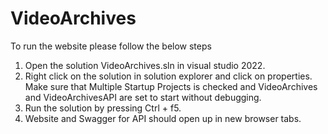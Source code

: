 # VideoArchives

To run the website please follow the below steps

1. Open the solution VideoArchives.sln in visual studio 2022.
2. Right click on the solution in solution explorer and click on properties. Make sure that Multiple Startup Projects is checked and VideoArchives and VideoArchivesAPI are set to start without debugging.
3. Run the solution by pressing Ctrl + f5.
4. Website and Swagger for API should open up in new browser tabs.
